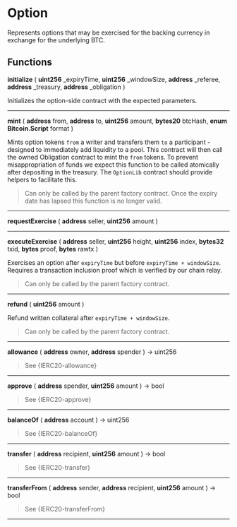 # Option

Represents options that may be exercised for the
backing currency in exchange for the underlying BTC.

> 




## Functions



**initialize** ( **uint256** _expiryTime, **uint256** _windowSize, **address** _referee, **address** _treasury, **address** _obligation ) 

Initializes the option-side contract with the
expected parameters.


> 

___



**mint** ( **address** from, **address** to, **uint256** amount, **bytes20** btcHash, **enum Bitcoin.Script** format ) 

Mints option tokens `from` a writer and transfers them `to` a
participant - designed to immediately add liquidity to a pool. This contract
will then call the owned Obligation contract to mint the `from` tokens. To 
prevent misappropriation of funds we expect this function to be called atomically
after depositing in the treasury. The `OptionLib` contract should provide helpers 
to facilitate this.


> Can only be called by the parent factory contract.
Once the expiry date has lapsed this function is no longer valid.


___




**requestExercise** ( **address** seller, **uint256** amount ) 



> 

___



**executeExercise** ( **address** seller, **uint256** height, **uint256** index, **bytes32** txid, **bytes** proof, **bytes** rawtx ) 

Exercises an option after `expiryTime` but before `expiryTime + windowSize`. 
Requires a transaction inclusion proof which is verified by our chain relay.


> Can only be called by the parent factory contract.


___



**refund** ( **uint256** amount ) 

Refund written collateral after `expiryTime + windowSize`.


> Can only be called by the parent factory contract.


___



**allowance** ( **address** owner, **address** spender )  → uint256



> See {IERC20-allowance}

___



**approve** ( **address** spender, **uint256** amount )  → bool



> See {IERC20-approve}

___




**balanceOf** ( **address** account )  → uint256



> See {IERC20-balanceOf}

___



**transfer** ( **address** recipient, **uint256** amount )  → bool



> See {IERC20-transfer}

___



**transferFrom** ( **address** sender, **address** recipient, **uint256** amount )  → bool



> See {IERC20-transferFrom}

___





